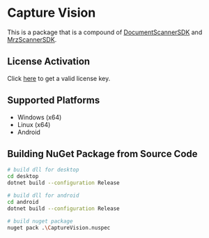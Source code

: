 # Capture Vision
This is a package that is a compound of [DocumentScannerSDK](https://www.nuget.org/packages/DocumentScannerSDK) and [MrzScannerSDK](https://www.nuget.org/packages/MrzScannerSDK).


## License Activation
Click [here](https://www.dynamsoft.com/customer/license/trialLicense) to get a valid license key.

## Supported Platforms
- Windows (x64)
- Linux (x64)
- Android
    
## Building NuGet Package from Source Code

```bash
# build dll for desktop
cd desktop
dotnet build --configuration Release

# build dll for android
cd android
dotnet build --configuration Release

# build nuget package
nuget pack .\CaptureVision.nuspec
```